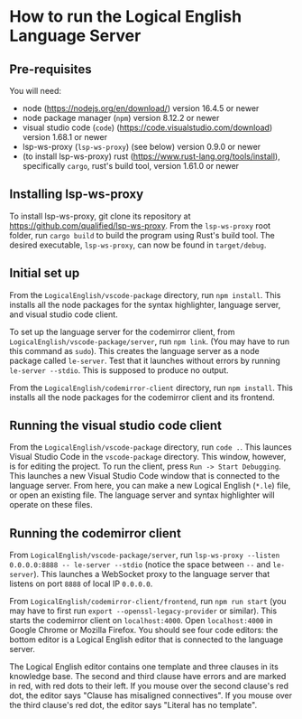 # How to run the Logical English Language Server
## Pre-requisites
You will need:
 - node (https://nodejs.org/en/download/) version 16.4.5 or newer
 - node package manager (`npm`) version 8.12.2 or newer
 - visual studio code (`code`) (https://code.visualstudio.com/download) version 1.68.1 or newer
 - lsp-ws-proxy (`lsp-ws-proxy`) (see below) version 0.9.0 or newer
 - (to install lsp-ws-proxy) rust (https://www.rust-lang.org/tools/install), specifically `cargo`, rust's build tool, version 1.61.0 or newer

## Installing lsp-ws-proxy
To install lsp-ws-proxy, git clone its repository at https://github.com/qualified/lsp-ws-proxy. From the `lsp-ws-proxy` root folder, run `cargo build` to build the program using Rust's build tool. The desired executable, `lsp-ws-proxy`, can now be found in `target/debug`. 

## Initial set up
From the `LogicalEnglish/vscode-package` directory, run `npm install`. This installs all the node packages for the syntax highlighter, language server, and visual studio code client. 

To set up the language server for the codemirror client, from `LogicalEnglish/vscode-package/server`, run `npm link`. (You may have to run this command as `sudo`). This creates the language server as a node package called `le-server`. Test that it launches without errors by running `le-server --stdio`. This is supposed to produce no output.

From the `LogicalEnglish/codemirror-client` directory, run `npm install`. This installs all the node packages for the codemirror client and its frontend.


## Running the visual studio code client
From the `LogicalEnglish/vscode-package` directory, run `code .`. This launces Visual Studio Code in the `vscode-package` directory. This window, however, is for editing the project. 
To run the client, press `Run -> Start Debugging`. This launches a new Visual Studio Code window that is connected to the language server. From here, you can make a new Logical English (`*.le`) file, or open an existing file. The language server and syntax highlighter will operate on these files.

## Running the codemirror client
From `LogicalEnglish/vscode-package/server`, run `lsp-ws-proxy --listen 0.0.0.0:8888 -- le-server --stdio` (notice the space between `--` and `le-server`). This launches a WebSocket proxy to the language server that listens on port `8888` of local IP `0.0.0.0`. 

From `LogicalEnglish/codemirror-client/frontend`, run `npm run start` (you may have to first run `export --openssl-legacy-provider` or similar). This starts the codemirror client on `localhost:4000`. Open `localhost:4000` in Google Chrome or Mozilla Firefox. You should see four code editors: the bottom editor is a Logical English editor that is connected to the language server. 

The Logical English editor contains one template and three clauses in its knowledge base. The second and third clause have errors and are marked in red, with red dots to their left. If you mouse over the second clause's red dot, the editor says "Clause has misaligned connectives". If you mouse over the third clause's red dot, the editor says "Literal has no template".